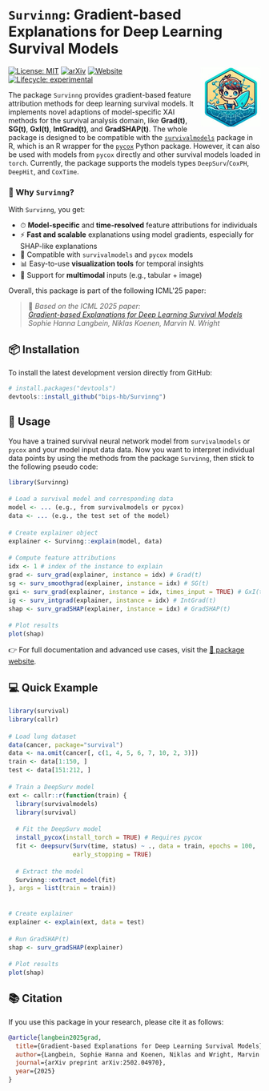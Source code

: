 
# `Survinng`: Gradient-based Explanations for Deep Learning Survival Models

<!-- badges: start -->
<a href="https://bips-hb.github.io/Survinng/"><img src="man/figures/logo.jpeg" align="right" height="120" alt="Survinng website" /></a>
[![License: MIT](https://img.shields.io/badge/License-MIT-green.svg)](LICENSE)
[![arXiv](https://img.shields.io/badge/arXiv-2502.04970-b31b1b.svg)](https://arxiv.org/abs/2502.04970)
[![Website](https://img.shields.io/badge/docs-📘%20Survinng%20Site-blue)](https://bips-hb.github.io/Survinng/)
[![Lifecycle: experimental](https://img.shields.io/badge/lifecycle-experimental-orange.svg)](https://lifecycle.r-lib.org/articles/stages.html#experimental)
<!-- badges: end -->


The package `Survinng` provides gradient-based feature attribution methods 
for deep learning survival models. It implements novel adaptions of model-specific
XAI methods for the survival analysis domain, like **Grad(t)**, **SG(t)**, **GxI(t)**,
**IntGrad(t)**, and **GradSHAP(t)**. The whole package is designed to be compatible with the
[`survivalmodels`](https://github.com/RaphaelS1/survivalmodels) package in R, 
which is an R wrapper for the [`pycox`](https://github.com/havakv/pycox) Python package.
However, it can also be used with models from `pycox` directly and other 
survival models loaded in `torch`. Currently, the package supports the models
types `DeepSurv`/`CoxPH`, `DeepHit`, and `CoxTime`.

### 🚀 Why `Survinng`?

With `Survinng`, you get:

* ⏱ **Model-specific** and **time-resolved** feature attributions for individuals  
* ⚡️ **Fast and scalable** explanations using model gradients, especially for SHAP-like explanations  
* 🤝 Compatible with `survivalmodels` and `pycox` models  
* 📊 Easy-to-use **visualization tools** for temporal insights  
* 🔀 Support for **multimodal** inputs (e.g., tabular + image)  


Overall, this package is part of the following ICML'25 paper:  

> 📄 _Based on the ICML 2025 paper:_  
> [_Gradient-based Explanations for Deep Learning Survival Models_](https://arxiv.org/pdf/2502.04970)  
> _Sophie Hanna Langbein, Niklas Koenen, Marvin N. Wright_


## 📦 Installation

To install the latest development version directly from GitHub:

```r
# install.packages("devtools")
devtools::install_github("bips-hb/Survinng")
```

## 📖 Usage

You have a trained survival neural network model from `survivalmodels` or
`pycox` and your model input data data. Now you want to interpret individual 
data points by using the methods from the package `Survinng`, then stick to the 
following pseudo code:

```r
library(Survinng)

# Load a survival model and corresponding data
model <- ... (e.g., from survivalmodels or pycox)
data <- ... (e.g., the test set of the model)

# Create explainer object
explainer <- Survinng::explain(model, data)

# Compute feature attributions
idx <- 1 # index of the instance to explain
grad <- surv_grad(explainer, instance = idx) # Grad(t)
sg <- surv_smoothgrad(explainer, instance = idx) # SG(t)
gxi <- surv_grad(explainer, instance = idx, times_input = TRUE) # GxI(t)
ig <- surv_intgrad(explainer, instance = idx) # IntGrad(t)
shap <- surv_gradSHAP(explainer, instance = idx) # GradSHAP(t)

# Plot results
plot(shap)
```
👉 For full documentation and advanced use cases, visit the 
[📘 package website](https://bips-hb.github.io/Survinng/).

## 💻 Quick Example

```r
library(survival)
library(callr)

# Load lung dataset
data(cancer, package="survival")
data <- na.omit(cancer[, c(1, 4, 5, 6, 7, 10, 2, 3)])
train <- data[1:150, ]
test <- data[151:212, ]

# Train a DeepSurv model
ext <- callr::r(function(train) {
  library(survivalmodels)
  library(survival)
  
  # Fit the DeepSurv model
  install_pycox(install_torch = TRUE) # Requires pycox
  fit <- deepsurv(Surv(time, status) ~ ., data = train, epochs = 100,
                  early_stopping = TRUE)

  # Extract the model
  Survinng::extract_model(fit)
}, args = list(train = train))


# Create explainer
explainer <- explain(ext, data = test)

# Run GradSHAP(t)
shap <- surv_gradSHAP(explainer)

# Plot results
plot(shap)
```

## 📚 Citation

If you use this package in your research, please cite it as follows:

```bibtex
@article{langbein2025grad,
  title={Gradient-based Explanations for Deep Learning Survival Models},
  author={Langbein, Sophie Hanna and Koenen, Niklas and Wright, Marvin N.},
  journal={arXiv preprint arXiv:2502.04970},
  year={2025}
}
```
